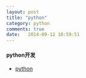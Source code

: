 ```yaml
---
layout: post
title: "python"
category: python
comments: true
date:   2014-09-12 10:59:51
---
```


#### python开发

- [python](https://www.python.org/)
